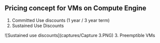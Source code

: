 ## Pricing concept for VMs on Compute Engine

1. Committed Use discounts (1 year / 3 year term)
2. Sustained Use Discounts

![Sustained use discounts](captures/Capture 3.PNG)
3. Preemptible VMs

